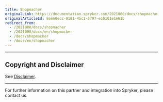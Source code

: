 ```yaml
---
title: Shopmacher
originalLink: https://documentation.spryker.com/2021080/docs/shopmacher
originalArticleId: 9ae60ecc-8181-45c1-8797-e5b101e1e61b
redirect_from:
  - /2021080/docs/shopmacher
  - /2021080/docs/en/shopmacher
  - /docs/shopmacher
  - /docs/en/shopmacher
---
```


---

## Copyright and Disclaimer

See [Disclaimer](https://github.com/spryker/spryker-documentation).

---
For further information on this partner and integration into Spryker, please contact us.

<div class="hubspot-form js-hubspot-form" data-portal-id="2770802" data-form-id="163e11fb-e833-4638-86ae-a2ca4b929a41" id="hubspot-1"></div>

